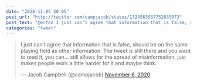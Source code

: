 ```yaml
---
date: "2020-11-05 20:05"
post_url: "http://twitter.com/campjacob/status/1324563567752835073"
post_text: "@erfon I just can’t agree that information that is false, should be on the same playing field as other information. The tweet is still there and you want to read it, you can... still allows for the spread of misinformation, just makes people work a little harder for it and maybe think."
categories: "tweet"
---
```


<blockquote class="twitter-tweet"><p lang="en" dir="ltr">I just can’t agree that information that is false, should be on the same playing field as other information. The tweet is still there and you want to read it, you can... still allows for the spread of misinformation, just makes people work a little harder for it and maybe think.</p>&mdash; Jacob Campbell (@campjacob) <a href="https://twitter.com/campjacob/status/1324563567752835073?ref_src=twsrc%5Etfw">November 6, 2020</a></blockquote> <script async src="https://platform.twitter.com/widgets.js" charset="utf-8"></script> 
